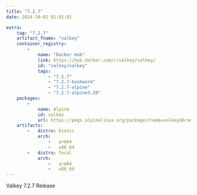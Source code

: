 ```yaml
---
title: "7.2.7"
date: 2024-10-02 01:01:01

extra:
    tag: "7.2.7"
    artifact_fname: "valkey"
    container_registry:
        - 
            name: "Docker Hub"
            link: https://hub.docker.com/r/valkey/valkey/
            id: "valkey/valkey"
            tags:
                - "7.2.7"
                - "7.2.7-bookworm"
                - "7.2.7-alpine"
                - "7.2.7-alpine3.20"
    packages:
        -
            name: Alpine
            id: valkey
            url: https://pkgs.alpinelinux.org/packages?name=valkey&branch=edge&repo=&arch=x86_64&origin=&flagged=&maintainer=
    artifacts:
        -   distro: bionic
            arch: 
                -   arm64
                -   x86_64
        -   distro: focal
            arch:
                -   arm64
                -   x86_64
---
```


Valkey 7.2.7 Release
